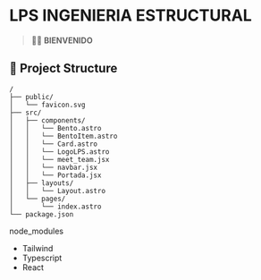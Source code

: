# LPS INGENIERIA ESTRUCTURAL


> 🧑‍🚀 **BIENVENIDO**

## 🚀 Project Structure

```text
/
├── public/
│   └── favicon.svg
├── src/
│   ├── components/
│   │   └── Bento.astro
│   │   └── BentoItem.astro
│   │   └── Card.astro
│   │   └── LogoLPS.astro
│   │   └── meet_team.jsx
│   │   └── navbar.jsx
│   │   └── Portada.jsx
│   ├── layouts/
│   │   └── Layout.astro
│   └── pages/
│       └── index.astro
└── package.json
```

node_modules

- Tailwind
- Typescript
- React
